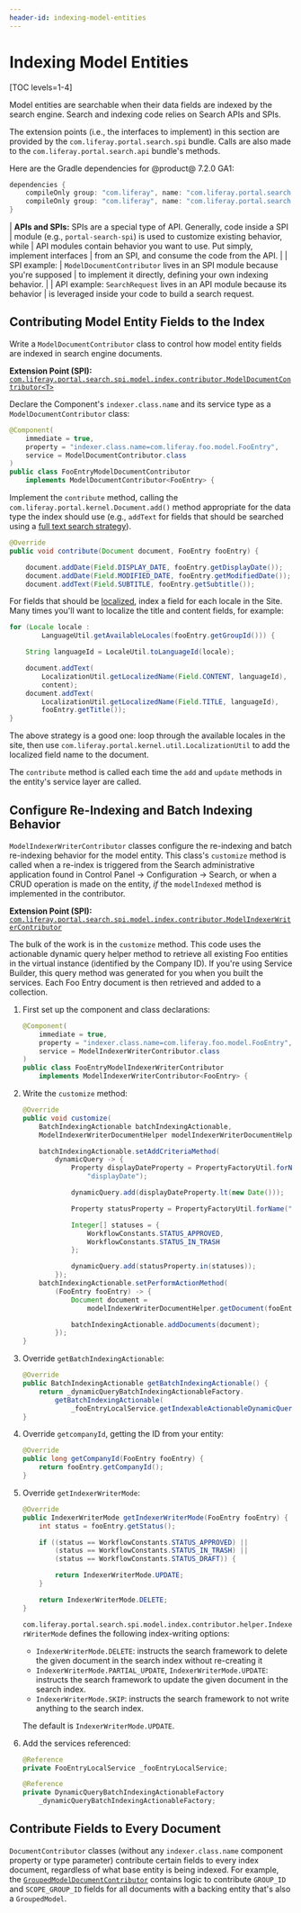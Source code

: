 ```yaml
---
header-id: indexing-model-entities
---
```


# Indexing Model Entities

[TOC levels=1-4]

Model entities are searchable when their data fields are indexed by the search
engine. Search and indexing code relies on Search APIs and SPIs.

The extension points (i.e., the interfaces to implement) in this section are
provided by the `com.liferay.portal.search.spi` bundle. Calls are also made to
the `com.liferay.portal.search.api` bundle's methods.

Here are the Gradle dependencies for @product@ 7.2.0 GA1:

```groovy
dependencies {
    compileOnly group: "com.liferay", name: "com.liferay.portal.search.spi", version: "3.2.1"
    compileOnly group: "com.liferay", name: "com.liferay.portal.search.api", version: "3.7.0"
}
```

| **APIs and SPIs:** SPIs are a special type of API. Generally, code inside a SPI
| module (e.g., `portal-search-spi`) is used to customize existing behavior, while
| API modules contain behavior you want to use. Put simply, implement interfaces
| from an SPI, and consume the code from the API.
| 
| SPI example:
| `ModelDocumentContributor` lives in an SPI module because you're supposed
| to implement it directly, defining your own indexing behavior.
| 
| API example: `SearchRequest` lives in an API module because its behavior
| is leveraged inside your code to build a search request.

## Contributing Model Entity Fields to the Index

Write a `ModelDocumentContributor` class to control how model entity fields are
indexed in search engine documents.

**Extension Point (SPI):** [`com.liferay.portal.search.spi.model.index.contributor.ModelDocumentContributor<T>`](https://github.com/liferay/liferay-portal/blob/7.2.0-ga1/modules/apps/portal-search/portal-search-spi/src/main/java/com/liferay/portal/search/spi/model/index/contributor/ModelDocumentContributor.java)

Declare the Component's `indexer.class.name` and its service type as a
`ModelDocumentContributor` class:

```java
@Component(
	immediate = true,
	property = "indexer.class.name=com.liferay.foo.model.FooEntry",
	service = ModelDocumentContributor.class
)
public class FooEntryModelDocumentContributor
	implements ModelDocumentContributor<FooEntry> {
```

Implement the `contribute` method, calling the
`com.liferay.portal.kernel.Document.add()` method appropriate for the data type
the index should use (e.g., `addText` for fields that should be searched using a
[full text search strategy](https://www.elastic.co/guide/en/elasticsearch/reference/7.x/text.html)).

```java
@Override
public void contribute(Document document, FooEntry fooEntry) {

    document.addDate(Field.DISPLAY_DATE, fooEntry.getDisplayDate());
    document.addDate(Field.MODIFIED_DATE, fooEntry.getModifiedDate());
    document.addText(Field.SUBTITLE, fooEntry.getSubtitle());
```

For fields that should be
[localized](/docs/7-2/frameworks/-/knowledge_base/f/localization), index a field for
each locale in the Site. Many times you'll want to localize the title and
content fields, for example:

```java
for (Locale locale :
        LanguageUtil.getAvailableLocales(fooEntry.getGroupId())) {

    String languageId = LocaleUtil.toLanguageId(locale);

    document.addText(
        LocalizationUtil.getLocalizedName(Field.CONTENT, languageId),
        content);
    document.addText(
        LocalizationUtil.getLocalizedName(Field.TITLE, languageId),
        fooEntry.getTitle());
}
```

The above strategy is a good one: loop through the available locales in the
site, then use `com.liferay.portal.kernel.util.LocalizationUtil` to add the
localized field name to the document.

The `contribute` method is called each time the `add` and `update` methods in
the entity's service layer are called.

## Configure Re-Indexing and Batch Indexing Behavior

`ModelIndexerWriterContributor` classes configure the re-indexing and batch
re-indexing behavior for the model entity. This class's `customize` method is
called when a re-index is triggered from the Search administrative application
found in Control Panel &rarr; Configuration &rarr; Search, or when a CRUD
operation is made on the entity, _if_ the `modelIndexed` method is implemented
in the contributor.

**Extension Point (SPI):** [`com.liferay.portal.search.spi.model.index.contributor.ModelIndexerWriterContributor`](https://github.com/liferay/liferay-portal/blob/7.2.0-ga1/modules/apps/portal-search/portal-search-spi/src/main/java/com/liferay/portal/search/spi/model/index/contributor/ModelIndexerWriterContributor.java)

The bulk of the work is in the `customize` method. This code uses the
actionable dynamic query helper method to retrieve all existing Foo entities in
the virtual instance (identified by the Company ID). If you're using Service
Builder, this query method was generated for you when you built the services.
Each Foo Entry document is then retrieved and added to a collection.

1.  First set up the component and class declarations:

    ```java
    @Component(
        immediate = true,
        property = "indexer.class.name=com.liferay.foo.model.FooEntry",
        service = ModelIndexerWriterContributor.class
    )
    public class FooEntryModelIndexerWriterContributor
        implements ModelIndexerWriterContributor<FooEntry> {
    ```

2.  Write the `customize` method:

    ```java
    @Override
    public void customize(
        BatchIndexingActionable batchIndexingActionable,
        ModelIndexerWriterDocumentHelper modelIndexerWriterDocumentHelper) {

        batchIndexingActionable.setAddCriteriaMethod(
            dynamicQuery -> {
                Property displayDateProperty = PropertyFactoryUtil.forName(
                    "displayDate");

                dynamicQuery.add(displayDateProperty.lt(new Date()));

                Property statusProperty = PropertyFactoryUtil.forName("status");

                Integer[] statuses = {
                    WorkflowConstants.STATUS_APPROVED,
                    WorkflowConstants.STATUS_IN_TRASH
                };

                dynamicQuery.add(statusProperty.in(statuses));
            });
        batchIndexingActionable.setPerformActionMethod(
            (FooEntry fooEntry) -> {
                Document document =
                    modelIndexerWriterDocumentHelper.getDocument(fooEntry);

                batchIndexingActionable.addDocuments(document);
            });
    }
    ```

3.  Override `getBatchIndexingActionable`:

    ```java
    @Override
    public BatchIndexingActionable getBatchIndexingActionable() {
        return _dynamicQueryBatchIndexingActionableFactory.
            getBatchIndexingActionable(
                _fooEntryLocalService.getIndexableActionableDynamicQuery());
    }
    ```

4.  Override `getcompanyId`, getting the ID from your entity:

    ```java
	@Override
	public long getCompanyId(FooEntry fooEntry) {
		return fooEntry.getCompanyId();
	}
    ```

5.  Override `getIndexerWriterMode`:

    ```java
	@Override
	public IndexerWriterMode getIndexerWriterMode(FooEntry fooEntry) {
		int status = fooEntry.getStatus();

		if ((status == WorkflowConstants.STATUS_APPROVED) ||
			(status == WorkflowConstants.STATUS_IN_TRASH) ||
			(status == WorkflowConstants.STATUS_DRAFT)) {

			return IndexerWriterMode.UPDATE;
		}

		return IndexerWriterMode.DELETE;
	}
    ```

    `com.liferay.portal.search.spi.model.index.contributor.helper.IndexerWriterMode`
    defines the following index-writing options:

    - `IndexerWriterMode.DELETE`: instructs the search framework to delete the
        given document in the search index without re-creating it
    - `IndexerWriterMode.PARTIAL_UPDATE`, `IndexerWriterMode.UPDATE`: instructs the
        search framework to update the given document in the search index.
    - `IndexerWriterMode.SKIP`: instructs the search framework to not write
        anything to the search index.

    The default is `IndexerWriterMode.UPDATE`.

6.  Add the services referenced:

    ```java
	@Reference
	private FooEntryLocalService _fooEntryLocalService;

	@Reference
	private DynamicQueryBatchIndexingActionableFactory
		_dynamicQueryBatchIndexingActionableFactory;
    ```

## Contribute Fields to Every Document

`DocumentContributor` classes (without any `indexer.class.name`  component
property or type parameter) contribute certain fields to every index document,
regardless of what base entity is being indexed. For example, the
[`GroupedModelDocumentContributor`](https://github.com/liferay/liferay-portal/blob/7.2.0-ga1/modules/apps/portal-search/portal-search/src/main/java/com/liferay/portal/search/internal/contributor/document/GroupedModelDocumentContributor.java)
contains logic to contribute `GROUP_ID` and `SCOPE_GROUP_ID` fields for all
documents with a backing entity that's also a `GroupedModel`.
